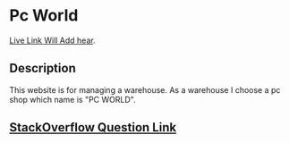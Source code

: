# Pc World

[Live Link Will Add hear](https://github.com/facebook/create-react-app).

## Description

This website is for managing a warehouse. As a warehouse I choose a pc shop which name is "PC WORLD".

## [StackOverflow Question Link](https://stackoverflow.com/q/72107663/6629687)
